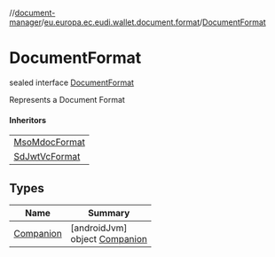 //[document-manager](../../../index.md)/[eu.europa.ec.eudi.wallet.document.format](../index.md)/[DocumentFormat](index.md)

# DocumentFormat

sealed interface [DocumentFormat](index.md)

Represents a Document Format

#### Inheritors

| |
|---|
| [MsoMdocFormat](../-mso-mdoc-format/index.md) |
| [SdJwtVcFormat](../-sd-jwt-vc-format/index.md) |

## Types

| Name | Summary |
|---|---|
| [Companion](-companion/index.md) | [androidJvm]<br>object [Companion](-companion/index.md) |
